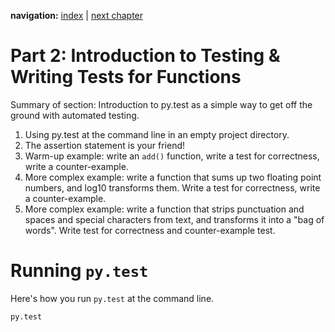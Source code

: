 **navigation:** [index](./chapter1) | [next chapter](./chapter3)

# Part 2: Introduction to Testing & Writing Tests for Functions

Summary of section: Introduction to py.test as a simple way to get off the ground with automated testing.

1. Using py.test at the command line in an empty project directory.
1. The assertion statement is your friend!
1. Warm-up example: write an `add()` function, write a test for correctness, write a counter-example.
1. More complex example: write a function that sums up two floating point numbers, and log10 transforms them. Write a test for correctness, write a counter-example.
1. More complex example: write a function that strips punctuation and spaces and special characters from text, and transforms it into a "bag of words". Write test for correctness and counter-example test.

# Running `py.test`

Here's how you run `py.test` at the command line.

```bash
py.test
```
